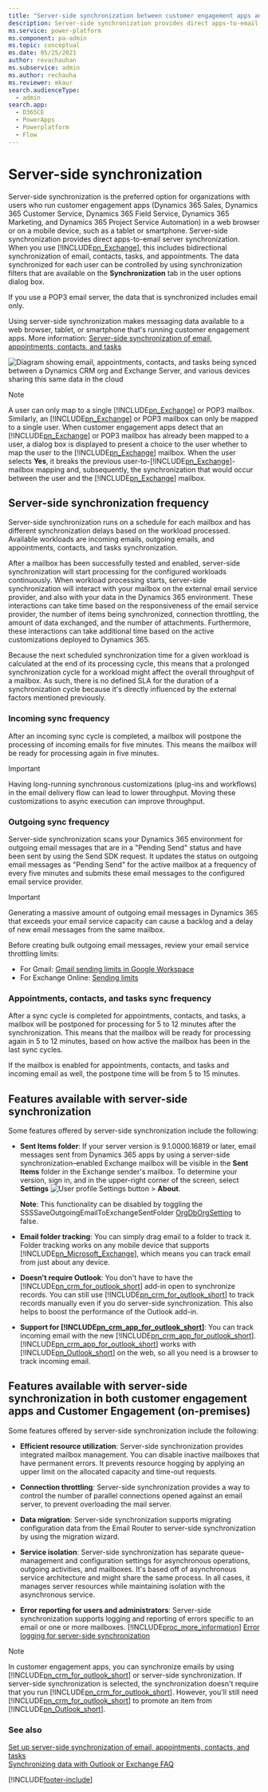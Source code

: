```yaml
---
title: "Server-side synchronization between customer engagement apps and email servers  | MicrosoftDocs"
description: Server-side synchronization provides direct apps-to-email server synchronization
ms.service: power-platform
ms.component: pa-admin
ms.topic: conceptual
ms.date: 05/25/2021
author: revachauhan
ms.subservice: admin
ms.author: rechauha
ms.reviewer: mkaur
search.audienceType: 
  - admin
search.app:
  - D365CE
  - PowerApps
  - Powerplatform
  - Flow
---
```

# Server-side synchronization

Server-side synchronization is the preferred option for organizations with users who run customer engagement apps (Dynamics 365 Sales, Dynamics 365 Customer Service, Dynamics 365 Field Service, Dynamics 365 Marketing, and Dynamics 365 Project Service Automation) in a web browser or on a mobile device, such as a tablet or smartphone. Server-side synchronization provides direct apps-to-email server synchronization. When you use [!INCLUDE[pn_Exchange](../includes/pn-exchange.md)], this includes bidirectional synchronization of email, contacts, tasks, and appointments. The data synchronized for each user can be controlled by using synchronization filters that are available on the **Synchronization** tab in the user options dialog box.  
  
If you use a POP3 email server, the data that is synchronized includes email only.  
  
Using server-side synchronization makes messaging data available to a web browser, tablet, or smartphone that's running customer engagement apps. More information: [Server-side synchronization of email, appointments, contacts, and tasks](../admin/set-up-server-side-synchronization-of-email-appointments-contacts-and-tasks.md)
  
![Diagram showing email, appointments, contacts, and tasks being synced between a Dynamics CRM org and Exchange Server, and various devices sharing this same data in the cloud](../admin/media/server-side-sync-diagram.png "Server-side synchronization")  
  
> [!NOTE]
> A user can only map to a single [!INCLUDE[pn_Exchange](../includes/pn-exchange.md)] or POP3 mailbox. Similarly, an [!INCLUDE[pn_Exchange](../includes/pn-exchange.md)] or POP3 mailbox can only be mapped to a single user. When customer engagement apps detect that an [!INCLUDE[pn_Exchange](../includes/pn-exchange.md)] or POP3 mailbox has already been mapped to a user, a dialog box is displayed to present a choice to the user whether to map the user to the [!INCLUDE[pn_Exchange](../includes/pn-exchange.md)] mailbox. When the user selects **Yes**, it breaks the previous user-to-[!INCLUDE[pn_Exchange](../includes/pn-exchange.md)]-mailbox mapping and, subsequently, the synchronization that would occur between the user and the [!INCLUDE[pn_Exchange](../includes/pn-exchange.md)] mailbox.
  
## Server-side synchronization frequency
Server-side synchronization runs on a schedule for each mailbox and has different synchronization delays based on the workload processed. Available workloads are incoming emails, outgoing emails, and appointments, contacts, and tasks synchronization.

After a mailbox has been successfully tested and enabled, server-side synchronization will start processing for the configured workloads continuously. When workload processing starts, server-side synchronization will interact with your mailbox on the external email service provider, and also with your data in the Dynamics 365 environment. These interactions can take time based on the responsiveness of the email service provider, the number of items being synchronized, connection throttling, the amount of data exchanged, and the number of attachments. Furthermore, these interactions can take additional time based on the active customizations deployed to Dynamics 365.

Because the next scheduled synchronization time for a given workload is calculated at the end of its processing cycle, this means that a prolonged synchronization cycle for a workload might affect the overall throughput of a mailbox. As such, there is no defined SLA for the duration of a synchronization cycle because it's directly influenced by the external factors mentioned previously.

### Incoming sync frequency

After an incoming sync cycle is completed, a mailbox will postpone the processing of incoming emails for five minutes. This means the mailbox will be ready for processing again in five minutes.  

> [!IMPORTANT]
> Having long-running synchronous customizations (plug-ins and workflows) in the email delivery flow can lead to lower throughput. Moving these customizations to async execution can improve throughput.

### Outgoing sync frequency

Server-side synchronization scans your Dynamics 365 environment for outgoing email messages that are in a "Pending Send" status and have been sent by using the Send SDK request. It updates the status on outgoing email messages as "Pending Send" for the active mailbox at a frequency of every five minutes and submits these email messages to the configured email service provider.  

> [!IMPORTANT]
> Generating a massive amount of outgoing email messages in Dynamics 365 that exceeds your email service capacity can cause a backlog and a delay of new email messages from the same mailbox. 
>
> Before creating bulk outgoing email messages, review your email service throttling limits:
> - For Gmail: [Gmail sending limits in Google Workspace](https://support.google.com/a/answer/166852?hl=en)
> - For Exchange Online: [Sending limits](/office365/servicedescriptions/exchange-online-service-description/exchange-online-limits#sending-limits)

### Appointments, contacts, and tasks sync frequency
After a sync cycle is completed for appointments, contacts, and tasks, a mailbox will be postponed for processing for 5 to 12 minutes after the synchronization. This means that the mailbox will be ready for processing again in 5 to 12 minutes, based on how active the mailbox has been in the last sync cycles.

If the mailbox is enabled for appointments, contacts, and tasks and incoming email as well, the postpone time will be from 5 to 15 minutes.  

## Features available with server-side synchronization

 Some features offered by server-side synchronization include the following:  
  
- **Sent Items folder**: If your server version is 9.1.0000.16819 or later, email messages sent from Dynamics 365 apps by using a server-side synchronization&ndash;enabled Exchange mailbox will be visible in the **Sent Items** folder in the Exchange sender's mailbox. To determine your version, sign in, and in the upper-right corner of the screen, select **Settings** ![User profile Settings button](media/user-profile-settings-button.png) > **About**.  

  **Note**: This functionality can be disabled by toggling the SSSSaveOutgoingEmailToExchangeSentFolder [OrgDbOrgSetting](https://support.microsoft.com/en-us/topic/orgdborgsettings-tool-for-microsoft-dynamics-crm-20a10f46-2a24-a156-7144-365d49b842ba) to false. 

- **Email folder tracking**: You can simply drag email to a folder to track it. Folder tracking works on any mobile device that supports [!INCLUDE[pn_Microsoft_Exchange](../includes/pn-microsoft-exchange.md)], which means you can track email from just about any device.  
  
- **Doesn't require Outlook**: You don't have to have the [!INCLUDE[pn_crm_for_outlook_short](../includes/pn-crm-for-outlook-short.md)] add-in open to synchronize records. You can still use [!INCLUDE[pn_crm_for_outlook_short](../includes/pn-crm-for-outlook-short.md)] to track records manually even if you do server-side synchronization. This also helps to boost the performance of the Outlook add-in.  
  
- **Support for [!INCLUDE[pn_crm_app_for_outlook_short](../includes/pn-crm-app-for-outlook-short.md)]**: You can track incoming email with the new [!INCLUDE[pn_crm_app_for_outlook_short](../includes/pn-crm-app-for-outlook-short.md)]. [!INCLUDE[pn_crm_app_for_outlook_short](../includes/pn-crm-app-for-outlook-short.md)] works with [!INCLUDE[pn_Outlook_short](../includes/pn-outlook-short.md)] on the web, so all you need is a browser to track incoming email.  
  
## Features available with server-side synchronization in both customer engagement apps and Customer Engagement (on-premises)

 Some features offered by server-side synchronization include the following:  
  
- **Efficient resource utilization**: Server-side synchronization provides integrated mailbox management. You can disable inactive mailboxes that have permanent errors. It prevents resource hogging by applying an upper limit on the allocated capacity and time-out requests.  
  
- **Connection throttling**: Server-side synchronization provides a way to control the number of parallel connections opened against an email server, to prevent overloading the mail server.  
  
- **Data migration**: Server-side synchronization supports migrating configuration data from the Email Router to server-side synchronization by using the migration wizard.
  
- **Service isolation**: Server-side synchronization has separate queue-management and configuration settings for asynchronous operations, outgoing activities, and mailboxes. It's based off of asynchronous service architecture and might share the same process. In all cases, it manages server resources while maintaining isolation with the asynchronous service.  
  
- **Error reporting for users and administrators**: Server-side synchronization supports logging and reporting of errors specific to an email or one or more mailboxes. [!INCLUDE[proc_more_information](../includes/proc-more-information.md)] [Error logging for server-side synchronization](../admin/error-logging-server-side-synchronization.md)  
  
> [!NOTE]
> In customer engagement apps, you can synchronize emails by using [!INCLUDE[pn_crm_for_outlook_short](../includes/pn-crm-for-outlook-short.md)] or server-side synchronization. If server-side synchronization is selected, the synchronization doesn't require that you run [!INCLUDE[pn_crm_for_outlook_short](../includes/pn-crm-for-outlook-short.md)]. However, you'll still need [!INCLUDE[pn_crm_for_outlook_short](../includes/pn-crm-for-outlook-short.md)] to promote an item from [!INCLUDE[pn_Outlook_short](../includes/pn-outlook-short.md)].  
  
### See also

 [Set up server-side synchronization of email, appointments, contacts, and tasks](../admin/set-up-server-side-synchronization-of-email-appointments-contacts-and-tasks.md)   
 [Synchronizing data with Outlook or Exchange FAQ](frequently-asked-questions-synchronizing-records-dynamics-365-and-outlook.yml)


[!INCLUDE[footer-include](../includes/footer-banner.md)]